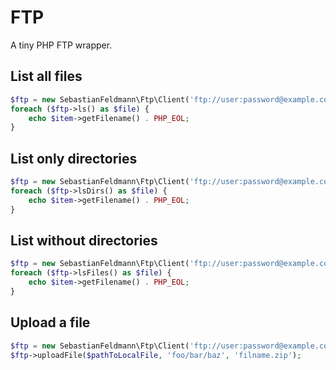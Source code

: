 # FTP 
A tiny PHP FTP wrapper.

## List all files
```php
$ftp = new SebastianFeldmann\Ftp\Client('ftp://user:password@example.com');
foreach ($ftp->ls() as $file) {
    echo $item->getFilename() . PHP_EOL;
}
```

## List only directories
```php
$ftp = new SebastianFeldmann\Ftp\Client('ftp://user:password@example.com');
foreach ($ftp->lsDirs() as $file) {
    echo $item->getFilename() . PHP_EOL;
}
```

## List without directories
```php
$ftp = new SebastianFeldmann\Ftp\Client('ftp://user:password@example.com');
foreach ($ftp->lsFiles() as $file) {
    echo $item->getFilename() . PHP_EOL;
}
```

## Upload a file
```php
$ftp = new SebastianFeldmann\Ftp\Client('ftp://user:password@example.com');
$ftp->uploadFile($pathToLocalFile, 'foo/bar/baz', 'filname.zip');
```
